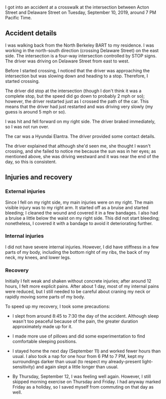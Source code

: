I got into an accident at a crosswalk at the intersection between
Acton Street and Delaware Street on Tuesday, September 10, 2019,
around 7 PM Pacific Time.

## Accident details

I was walking back from the North Berkeley BART to my residence. I was
working in the north-south direction (crossing Delaware Street) on the
east side. The intersection is a four-way intersection controlled by
STOP signs. The driver was driving on Delaware Street from east to
west.

Before I started crossing, I noticed that the driver was approaching
the intersection but was slowing down and heading to a
stop. Therefore, I started crossing.

The driver did stop at the intersection (though I don't think it was a
complete stop, but the speed did go down to probably 2 mph or so);
however, the driver restarted just as I crossed the path of the
car. This means that the driver had just restarted and was driving
very slowly (my guess is around 5 mph or so).

I was hit and fell forward on my right side. The driver braked
immediately, so I was not run over.

The car was a Hyundai Elantra. The driver provided some contact
details.

The driver explained that although she'd seen me, she thought I wasn't
crossing, and she failed to notice me because the sun was in her eyes;
as mentioned above, she was driving westward and it was near the end
of the day, so this is consistent.

## Injuries and recovery

### External injuries

Since I fell on my right side, my main injuries were on my right. The
main visible injury was to my right arm. It started off as a bruise
and started bleeding; I cleaned the wound and covered it in a few
bandages. I also had a bruise a little below the waist on my right
side. This did not start bleeding; nonetheless, I covered it with a
bandage to avoid it deteriorating further.

### Internal injuries

I did not have severe internal injuries. However, I did have stiffness
in a few parts of my body, including the bottom right of my ribs, the
back of my neck, my knees, and lower legs.

### Recovery

Initially I felt weak and shaken without concrete injuries; after
around 12 hours, I felt more explicit pains. After about 1 day, most
of my internal pains were reduced, but I still needed to be careful
about craning my neck or rapidly moving some parts of my body.

To speed up my recovery, I took some precautions:

* I slept from around 8:45 to 7:30 the day of the accident. Although
  sleep wasn't too peaceful because of the pain, the greater duration
  approximately made up for it.

* I made more use of pillows and did some experimentation to find
  comfortable sleeping positions.

* I stayed home the next day (September 11) and worked fewer hours
  than usual. I also took a nap for one hour from 6 PM to 7 PM, kept
  my surroundings darker than usual (to respect my already-present
  light-sensitivity) and again slept a little longer than usual.

* By Thursday, September 12, I was feeling well again. However, I
  still skipped morning exercise on Thursday and Friday. I had anyway
  marked Friday as a holiday, so I saved myself from commuting on that
  day as well.

